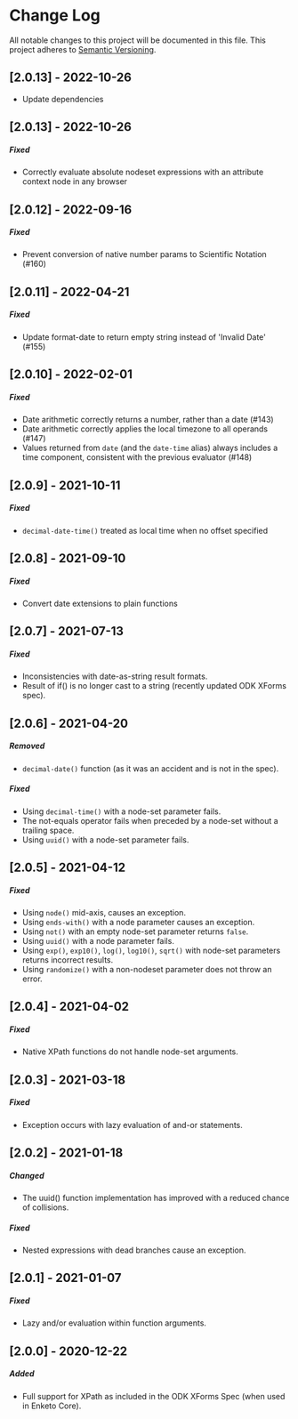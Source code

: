 Change Log
=========
All notable changes to this project will be documented in this file.
This project adheres to [Semantic Versioning](http://semver.org/).

[2.0.13] - 2022-10-26
----------------------

- Update dependencies

[2.0.13] - 2022-10-26
----------------------

##### Fixed

- Correctly evaluate absolute nodeset expressions with an attribute context node in any browser

[2.0.12] - 2022-09-16
----------------------

##### Fixed

- Prevent conversion of native number params to Scientific Notation (#160)

[2.0.11] - 2022-04-21
----------------------

##### Fixed

- Update format-date to return empty string instead of 'Invalid Date' (#155)

[2.0.10] - 2022-02-01
----------------------

##### Fixed

- Date arithmetic correctly returns a number, rather than a date (#143)
- Date arithmetic correctly applies the local timezone to all operands (#147)
- Values returned from `date` (and the `date-time` alias) always includes a time component, consistent with the previous evaluator (#148)

[2.0.9] - 2021-10-11
---------------------
##### Fixed
- `decimal-date-time()` treated as local time when no offset specified

[2.0.8] - 2021-09-10
---------------------
##### Fixed
- Convert date extensions to plain functions

[2.0.7] - 2021-07-13
---------------------
##### Fixed
- Inconsistencies with date-as-string result formats.
- Result of if() is no longer cast to a string (recently updated ODK XForms spec).

[2.0.6] - 2021-04-20
---------------------
##### Removed
- `decimal-date()` function (as it was an accident and is not in the spec).

##### Fixed
- Using `decimal-time()` with a node-set parameter fails.
- The not-equals operator fails when preceded by a node-set without a trailing space.
- Using `uuid()` with a node-set parameter fails.

[2.0.5] - 2021-04-12
---------------------
##### Fixed
- Using `node()` mid-axis, causes an exception.
- Using `ends-with()` with a node parameter causes an exception.
- Using `not()` with an empty node-set parameter returns `false`.
- Using `uuid()` with a node parameter fails.
- Using `exp()`, `exp10()`, `log()`, `log10()`, `sqrt()` with node-set parameters returns incorrect results.
- Using `randomize()` with a non-nodeset parameter does not throw an error.

[2.0.4] - 2021-04-02
------------------------
##### Fixed
- Native XPath functions do not handle node-set arguments.

[2.0.3] - 2021-03-18
------------------------
##### Fixed
- Exception occurs with lazy evaluation of and-or statements.

[2.0.2] - 2021-01-18
------------------------
##### Changed
- The uuid() function implementation has improved with a reduced chance of collisions.

##### Fixed
- Nested expressions with dead branches cause an exception.

[2.0.1] - 2021-01-07
------------------------
##### Fixed
- Lazy and/or evaluation within function arguments.

[2.0.0] - 2020-12-22
-----------------------
##### Added
- Full support for XPath as included in the ODK XForms Spec (when used in Enketo Core).